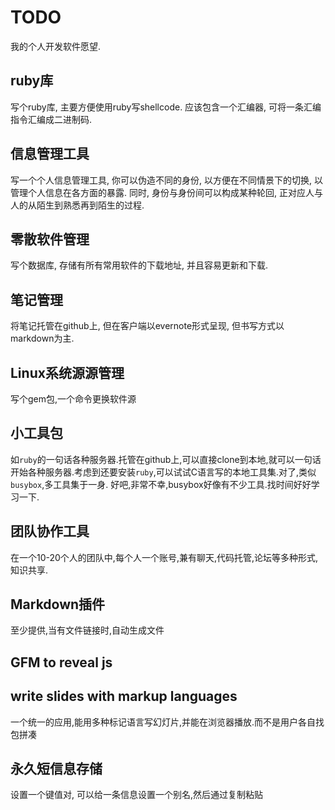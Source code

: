 # TODO

我的个人开发软件愿望.

## ruby库

写个ruby库, 主要方便使用ruby写shellcode. 应该包含一个汇编器, 可将一条汇编指令汇编成二进制码.

## 信息管理工具

写一个个人信息管理工具, 你可以伪造不同的身份, 以方便在不同情景下的切换, 以管理个人信息在各方面的暴露. 同时, 身份与身份间可以构成某种轮回, 正对应人与人的从陌生到熟悉再到陌生的过程. 

## 零散软件管理

写个数据库, 存储有所有常用软件的下载地址, 并且容易更新和下载.

## 笔记管理

将笔记托管在github上, 但在客户端以evernote形式呈现, 但书写方式以markdown为主. 

## Linux系统源源管理

写个gem包,一个命令更换软件源

## 小工具包

如`ruby`的一句话各种服务器.托管在github上,可以直接clone到本地,就可以一句话开始各种服务器.考虑到还要安装`ruby`,可以试试C语言写的本地工具集.对了,类似`busybox`,多工具集于一身.
好吧,非常不幸,busybox好像有不少工具.找时间好好学习一下.

## 团队协作工具

在一个10-20个人的团队中,每个人一个账号,兼有聊天,代码托管,论坛等多种形式,知识共享.

## Markdown插件

至少提供,当有文件链接时,自动生成文件

## GFM to reveal js

## write slides with markup languages

一个统一的应用,能用多种标记语言写幻灯片,并能在浏览器播放.而不是用户各自找包拼凑

## 永久短信息存储

设置一个键值对, 可以给一条信息设置一个别名,然后通过复制粘贴
